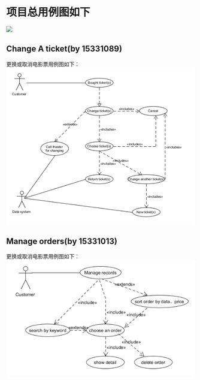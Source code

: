 # 项目总用例图如下

![](https://brumovie.github.io/Dashboard/doc/UseCaseDiagram/UsecaseDiagram.png)

## Change A ticket(by 15331089)
更换或取消电影票用例图如下：  
![](https://github.com/BruMovie/Dashboard/blob/gh-pages/doc/UseCaseDiagram/change_tickets_UseCaseGraph.PNG?raw=true)

## Manage orders(by 15331013)
更换或取消电影票用例图如下：  
![](https://github.com/BruMovie/Dashboard/blob/gh-pages/doc/UseCaseDiagram/manage-order-usecase.PNG?raw=true)
